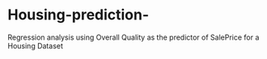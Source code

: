 # Housing-prediction-
Regression analysis using Overall Quality as the predictor of SalePrice for a Housing Dataset
